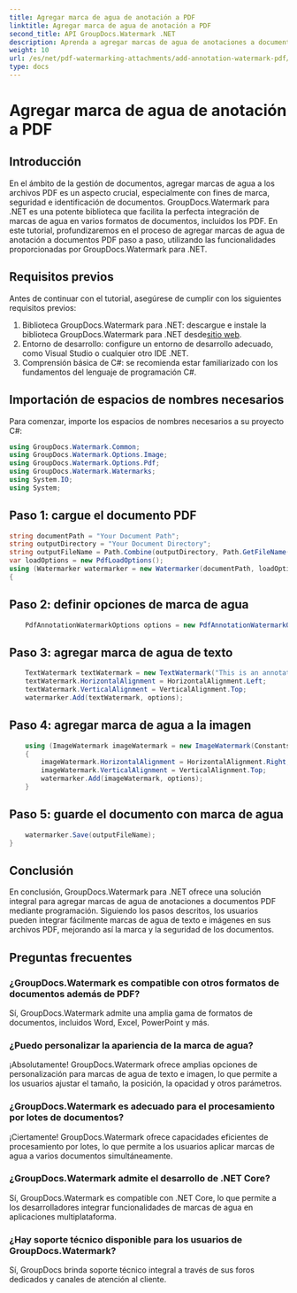 ```yaml
---
title: Agregar marca de agua de anotación a PDF
linktitle: Agregar marca de agua de anotación a PDF
second_title: API GroupDocs.Watermark .NET
description: Aprenda a agregar marcas de agua de anotaciones a documentos PDF sin esfuerzo usando GroupDocs.Watermark para .NET. Mejore la marca y la seguridad de los documentos con facilidad.
weight: 10
url: /es/net/pdf-watermarking-attachments/add-annotation-watermark-pdf/
type: docs
---
```

# Agregar marca de agua de anotación a PDF

## Introducción
En el ámbito de la gestión de documentos, agregar marcas de agua a los archivos PDF es un aspecto crucial, especialmente con fines de marca, seguridad e identificación de documentos. GroupDocs.Watermark para .NET es una potente biblioteca que facilita la perfecta integración de marcas de agua en varios formatos de documentos, incluidos los PDF. En este tutorial, profundizaremos en el proceso de agregar marcas de agua de anotación a documentos PDF paso a paso, utilizando las funcionalidades proporcionadas por GroupDocs.Watermark para .NET.
## Requisitos previos
Antes de continuar con el tutorial, asegúrese de cumplir con los siguientes requisitos previos:
1.  Biblioteca GroupDocs.Watermark para .NET: descargue e instale la biblioteca GroupDocs.Watermark para .NET desde[sitio web](https://releases.groupdocs.com/Watermark/net/).
2. Entorno de desarrollo: configure un entorno de desarrollo adecuado, como Visual Studio o cualquier otro IDE .NET.
3. Comprensión básica de C#: se recomienda estar familiarizado con los fundamentos del lenguaje de programación C#.

## Importación de espacios de nombres necesarios
Para comenzar, importe los espacios de nombres necesarios a su proyecto C#:
```csharp
using GroupDocs.Watermark.Common;
using GroupDocs.Watermark.Options.Image;
using GroupDocs.Watermark.Options.Pdf;
using GroupDocs.Watermark.Watermarks;
using System.IO;
using System;
```
## Paso 1: cargue el documento PDF
```csharp
string documentPath = "Your Document Path";
string outputDirectory = "Your Document Directory";
string outputFileName = Path.Combine(outputDirectory, Path.GetFileName(documentPath));
var loadOptions = new PdfLoadOptions();
using (Watermarker watermarker = new Watermarker(documentPath, loadOptions))
{
```
## Paso 2: definir opciones de marca de agua
```csharp
	PdfAnnotationWatermarkOptions options = new PdfAnnotationWatermarkOptions();
```
## Paso 3: agregar marca de agua de texto
```csharp
	TextWatermark textWatermark = new TextWatermark("This is an annotation watermark", new Font("Arial", 8));
	textWatermark.HorizontalAlignment = HorizontalAlignment.Left;
	textWatermark.VerticalAlignment = VerticalAlignment.Top;
	watermarker.Add(textWatermark, options);
```
## Paso 4: agregar marca de agua a la imagen
```csharp
	using (ImageWatermark imageWatermark = new ImageWatermark(Constants.ProtectJpg))
	{
		imageWatermark.HorizontalAlignment = HorizontalAlignment.Right;
		imageWatermark.VerticalAlignment = VerticalAlignment.Top;
		watermarker.Add(imageWatermark, options);
	}
```
## Paso 5: guarde el documento con marca de agua
```csharp
	watermarker.Save(outputFileName);
}
```

## Conclusión
En conclusión, GroupDocs.Watermark para .NET ofrece una solución integral para agregar marcas de agua de anotaciones a documentos PDF mediante programación. Siguiendo los pasos descritos, los usuarios pueden integrar fácilmente marcas de agua de texto e imágenes en sus archivos PDF, mejorando así la marca y la seguridad de los documentos.
## Preguntas frecuentes
### ¿GroupDocs.Watermark es compatible con otros formatos de documentos además de PDF?
Sí, GroupDocs.Watermark admite una amplia gama de formatos de documentos, incluidos Word, Excel, PowerPoint y más.
### ¿Puedo personalizar la apariencia de la marca de agua?
¡Absolutamente! GroupDocs.Watermark ofrece amplias opciones de personalización para marcas de agua de texto e imagen, lo que permite a los usuarios ajustar el tamaño, la posición, la opacidad y otros parámetros.
### ¿GroupDocs.Watermark es adecuado para el procesamiento por lotes de documentos?
¡Ciertamente! GroupDocs.Watermark ofrece capacidades eficientes de procesamiento por lotes, lo que permite a los usuarios aplicar marcas de agua a varios documentos simultáneamente.
### ¿GroupDocs.Watermark admite el desarrollo de .NET Core?
Sí, GroupDocs.Watermark es compatible con .NET Core, lo que permite a los desarrolladores integrar funcionalidades de marcas de agua en aplicaciones multiplataforma.
### ¿Hay soporte técnico disponible para los usuarios de GroupDocs.Watermark?
Sí, GroupDocs brinda soporte técnico integral a través de sus foros dedicados y canales de atención al cliente.